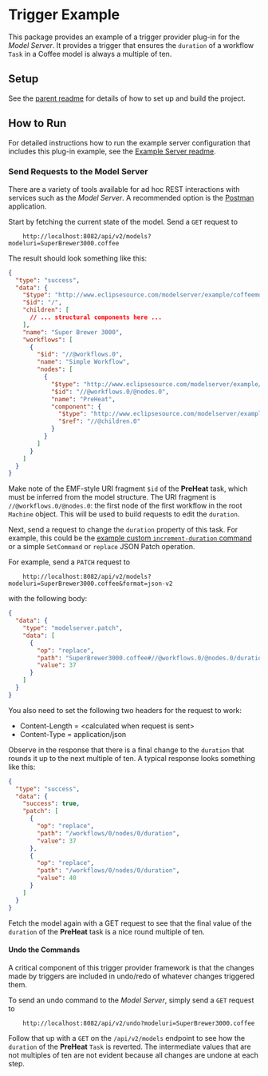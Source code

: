 # Trigger Example

This package provides an example of a trigger provider plug-in for the _Model Server_.
It provides a trigger that ensures the `duration` of a workflow `Task` in a Coffee model is always a multiple of ten.

## Setup

See the [parent readme](../../README.md) for details of how to set up and build the project.

## How to Run

For detailed instructions how to run the example server configuration that includes this plug-in example, see the [Example Server readme](../example-server/README.md).

### Send Requests to the Model Server

There are a variety of tools available for ad hoc REST interactions with services such as the _Model Server_.
A recommended option is the [Postman](https://www.postman.com) application.

Start by fetching the current state of the model.
Send a `GET` request to

```plain
    http://localhost:8082/api/v2/models?modeluri=SuperBrewer3000.coffee
```

The result should look something like this:

```json
{
  "type": "success",
  "data": {
    "$type": "http://www.eclipsesource.com/modelserver/example/coffeemodel#//Machine",
    "$id": "/",
    "children": [
      // ... structural components here ...
    ],
    "name": "Super Brewer 3000",
    "workflows": [
      {
        "$id": "//@workflows.0",
        "name": "Simple Workflow",
        "nodes": [
          {
            "$type": "http://www.eclipsesource.com/modelserver/example/coffeemodel#//AutomaticTask",
            "$id": "//@workflows.0/@nodes.0",
            "name": "PreHeat",
            "component": {
              "$type": "http://www.eclipsesource.com/modelserver/example/coffeemodel#//BrewingUnit",
              "$ref": "//@children.0"
            }
          }
        ]
      }
    ]
  }
}
```

Make note of the EMF-style URI fragment `$id` of the **PreHeat** task, which must be inferred from the model structure.
The URI fragment is `//@workflows.0/@nodes.0`: the first node of the first workflow in the root `Machine` object.
This will be used to build requests to edit the `duration`.

Next, send a request to change the `duration` property of this task.
For example, this could be the [example custom `increment-duration` command](../custom-command-example/README.md#send-requests-to-the-model-server) or a simple `SetCommand` or `replace` JSON Patch operation.

For example, send a `PATCH` request to

```plain
    http://localhost:8082/api/v2/models?modeluri=SuperBrewer3000.coffee&format=json-v2
```

with the following body:

```json
{
  "data": {
    "type": "modelserver.patch",
    "data": [
      {
        "op": "replace",
        "path": "SuperBrewer3000.coffee#//@workflows.0/@nodes.0/duration",
        "value": 37
      }
    ]
  }
}
```

You also need to set the following two headers for the request to work:

- Content-Length = \<calculated when request is sent>
- Content-Type = application/json

Observe in the response that there is a final change to the `duration` that rounds it up to the next multiple of ten.
A typical response looks something like this:

```json
{
  "type": "success",
  "data": {
    "success": true,
    "patch": [
      {
        "op": "replace",
        "path": "/workflows/0/nodes/0/duration",
        "value": 37
      },
      {
        "op": "replace",
        "path": "/workflows/0/nodes/0/duration",
        "value": 40
      }
    ]
  }
}
```

Fetch the model again with a GET request to see that the final value of the `duration` of the **PreHeat** task is a nice round multiple of ten.

#### Undo the Commands

A critical component of this trigger provider framework is that the changes made by triggers are included in undo/redo of whatever changes triggered them.

To send an undo command to the _Model Server_, simply send a `GET` request to

```plain
    http://localhost:8082/api/v2/undo?modeluri=SuperBrewer3000.coffee
```

Follow that up with a `GET` on the `/api/v2/models` endpoint to see how the `duration` of the **PreHeat** `Task` is reverted.
The intermediate values that are not multiples of ten are not evident because all changes are undone at each step.
